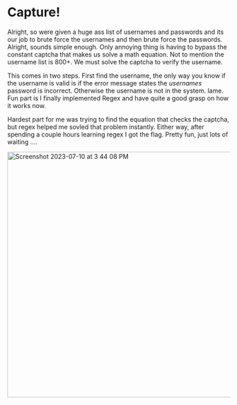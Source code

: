 # Capture! 
Alright, so were given a huge ass list of usernames and passwords and its our job to brute force the usernames and then brute force the passwords. Alright, sounds simple enough. Only annoying thing is having to bypass the constant captcha that makes us solve a math equation. Not to mention the username list is 800+. We must solve the captcha to verify the username. <br>

This comes in two steps. First find the username, the only way you know if the username is valid is if the error message states the *usernames* password is incorrect. Otherwise the username is not in the system. lame. Fun part is I finally implemented Regex and have quite a good grasp on how it works now. 

Hardest part for me was trying to find the equation that checks the captcha, but regex helped me sovled that problem instantly. Either way, after spending a couple hours learning regex I got the flag. Pretty fun, just lots of waiting .... 

<img width="556" alt="Screenshot 2023-07-10 at 3 44 08 PM" src="https://github.com/katstews/Capture/assets/112781868/8b2885e6-327f-43e9-bffd-702fb7ba40f0">
